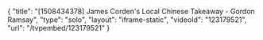 {
    "title": "[1508434378] James Corden's Local Chinese Takeaway - Gordon Ramsay",
    "type": "solo",
    "layout": "iframe-static",
    "videoId": "123179521",
    "url": "\/tvpembed\/123179521"
}